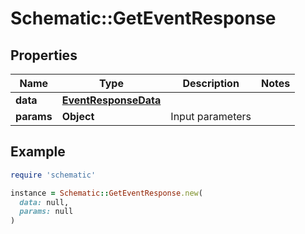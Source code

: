 # Schematic::GetEventResponse

## Properties

| Name | Type | Description | Notes |
| ---- | ---- | ----------- | ----- |
| **data** | [**EventResponseData**](EventResponseData.md) |  |  |
| **params** | **Object** | Input parameters |  |

## Example

```ruby
require 'schematic'

instance = Schematic::GetEventResponse.new(
  data: null,
  params: null
)
```

